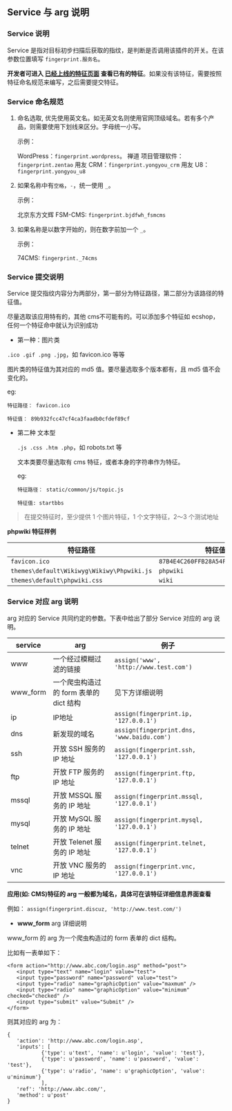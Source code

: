 Service 与 arg 说明
---

### Service 说明

Service 是指对目标初步扫描后获取的指纹，是判断是否调用该插件的开关。在该参数位置填写 `fingerprint.服务名`。

**开发者可进入 [已经上线的特征页面](http://www.bugscan.net/source/template/fingers/) 查看已有的特征**。如果没有该特征，需要按照特征命名规范来编写，之后需要提交特征。

### Service 命名规范<div id="service_named"></div>

1. 命名选取, 优先使用英文名。如无英文名则使用官网顶级域名。若有多个产品，则需要使用下划线来区分。字母统一小写。

    示例：

     WordPress：`fingerprint.wordpress`。
     禅道 项目管理软件：`fingerprint.zentao`
     用友 CRM：`fingerprint.yongyou_crm`
     用友 U8：`fingerprint.yongyou_u8`
	
2. 如果名称中有`空格`，`-`，统一使用 `_`。

	示例：
	
	 北京东方文辉 FSM-CMS: `fingerprint.bjdfwh_fsmcms`

3. 如果名称是以数字开始的，则在数字前加一个 `_`。

	示例：
	
	 74CMS: `fingerprint._74cms`

### Service 提交说明<div id="service_commit"></div>

Service 提交指纹内容分为两部分，第一部分为特征路径，第二部分为该路径的特征值。

尽量选取该应用特有的，其他 cms不可能有的。可以添加多个特征如 ecshop，任何一个特征命中就认为识别成功

* 第一种：图片类

 `.ico .gif .png .jpg`，如 favicon.ico 等等

 图片类的特征值为其对应的 md5 值。要尽量选取多个版本都有，且 md5 值不会变化的。

 eg:

 ```
 特征路径： favicon.ico
 
 特征值： 89b932fcc47cf4ca3faadb0cfdef89cf

 ```

* 第二种 文本型

	`.js .css .htm .php`，如 robots.txt 等
	
	文本类要尽量选取有 cms 特征，或者本身的字符串作为特征。

	eg:
	
	```
	特征路径： static/common/js/topic.js
	
	特征值: startbbs
	```

> 在提交特征时，至少提供 1 个图片特征，1 个文字特征，2〜3 个测试地址

 **phpwiki 特征样例**

 特征路径 | 特征值
 ---|---
 `favicon.ico`| `87B4E4C260FFB28A54FF5ACD15A45B6F`
 `themes\default\Wikiwyg\Wikiwy\Phpwiki.js`| `phpwiki `
 `themes\default\phpwiki.css`| `wiki`

### Service 对应 arg 说明<div id="service_arg"></div>

arg 对应的 Service 共同约定的参数。下表中给出了部分 Service 对应的 arg 说明。

service | arg | 例子
---|---|---
www|一个经过模糊过滤的链接| `assign('www', 'http://www.test.com')`
www_form|一个爬虫构造过的 form 表单的 dict 结构| 见下方详细说明
ip | IP地址 | `assign(fingerprint.ip, '127.0.0.1')`
dns | 新发现的域名 | `assign(fingerprint.dns, 'www.baidu.com')`
ssh | 开放 SSH 服务的 IP 地址| `assign(fingerprint.ssh, '127.0.0.1')`
ftp | 开放 FTP 服务的 IP 地址| `assign(fingerprint.ftp, '127.0.0.1')`
mssql | 开放 MSSQL 服务的 IP 地址| `assign(fingerprint.mssql, '127.0.0.1')`
mysql | 开放 MySQL 服务的 IP 地址| `assign(fingerprint.mysql, '127.0.0.1')`
telnet | 开放 Telenet 服务的 IP 地址| `assign(fingerprint.telnet, '127.0.0.1')`
vnc | 开放 VNC 服务的 IP 地址| `assign(fingerprint.vnc, '127.0.0.1')`

**应用(如: CMS)特征的 arg 一般都为域名，具体可在该特征详细信息界面查看**

例如： `assign(fingerprint.discuz, 'http://www.test.com/')`

* **www_form** arg 详细说明

 www_form 的 arg 为一个爬虫构造过的 form 表单的 dict 结构。
 
 比如有一表单如下：
 
 ```
<form action="http://www.abc.com/login.asp" method="post">
    <input type="text" name="login" value="test">
    <input type="password" name="password" value="test">
    <input type="radio" name="graphicOption" value="maxmum" />
    <input type="radio" name="graphicOption" value="minimum" checked="checked" />
    <input type="submit" value="Submit" />
</form>
 ```
 
 则其对应的 arg 为：
 
 ```
 {
    'action': 'http://www.abc.com/login.asp', 
    'inputs': [
            {'type': u'text', 'name': u'login', 'value': 'test'}, 
            {'type': u'password', 'name': u'password', 'value': 'test'}, 
            {'type': u'radio', 'name': u'graphicOption', 'value': u'minimum'}
            ],
    'ref': 'http://www.abc.com/', 
    'method': u'post'
}
 ```